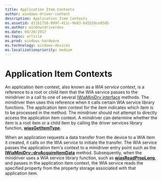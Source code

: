 ```yaml
---
title: Application Item Contexts
author: windows-driver-content
description: Application Item Contexts
ms.assetid: d11b1750-999f-411c-9e83-6d2b20ce65db
ms.author: windowsdriverdev
ms.date: 04/20/2017
ms.topic: article
ms.prod: windows-hardware
ms.technology: windows-devices
ms.localizationpriority: medium
---
```


# Application Item Contexts





An application item context, also known as a *WIA service context*, is a reference to a root or child item that the WIA service passes to the minidriver in a call to one of several [IWiaMiniDrv interface](https://msdn.microsoft.com/library/windows/hardware/ff545027) methods. The minidriver then uses this reference when it calls certain WIA service library functions. The application item context for the item indicates which item is to be processed in the method. The minidriver should not attempt to directly access the application item context. A minidriver can determine whether the item is a root item or a child item by calling the driver services library function, [**wiasGetItemType**](https://msdn.microsoft.com/library/windows/hardware/ff549255).

When an application requests a data transfer from the device to a WIA item it created, it calls on the WIA service to initiate the transfer. The WIA service passes the application item's context to a minidriver entry point such as the [**IWiaMiniDrv::drvAcquireItemData**](https://msdn.microsoft.com/library/windows/hardware/ff543956) method. Subsequently, when the minidriver uses a WIA service library function, such as [**wiasReadPropLong**](https://msdn.microsoft.com/library/windows/hardware/ff549330), and passes in the application item context, the WIA service reads the specified property from the property storage associated with that application item.

 

 




